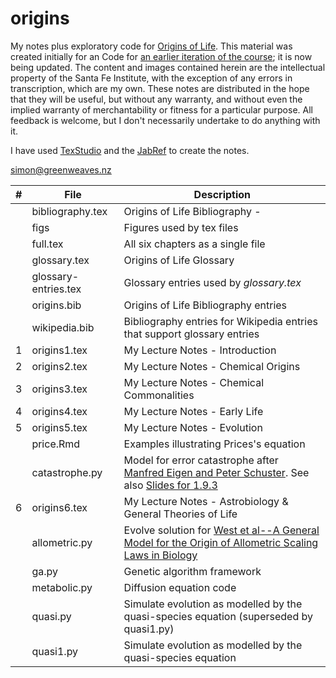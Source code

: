 # origins

My notes plus exploratory code for [Origins of Life](https://www.complexityexplorer.org/courses/103-origins-of-life). This material was created initially for an Code for [an earlier iteration of the course](https://www.complexityexplorer.org/courses/95-origins-of-life); it is now being updated.
The content and images contained herein are the intellectual property of the Santa Fe Institute, with the exception of any errors in transcription, which are my own.
These notes are distributed in the hope that they will be useful,
but without any warranty, and without even the implied warranty of
merchantability or fitness for a particular purpose. All feedback is welcome,
but I don't necessarily undertake to do anything with it.

I have used [TexStudio](https://www.texstudio.org/) and the [JabRef](https://www.jabref.org/) to create the notes.

[simon@greenweaves.nz](mailto:simon@greenweaves.nz)

|#|File|Description|
|---|------------------------------|-----------------------------------------------------------|
|   |bibliography.tex|Origins of Life Bibliography - |uses _origins.bib_ and _wikipedia.bib_|
|   |figs| Figures used by tex files |
|   |full.tex| All six chapters as a single file |
|   |glossary.tex|Origins of Life Glossary|
|   |glossary-entries.tex|Glossary entries used by _glossary.tex_|
|   |origins.bib|Origins of Life Bibliography entries|
|   |wikipedia.bib|Bibliography entries for Wikipedia entries that support glossary entries|
|1|origins1.tex|My Lecture Notes - Introduction|
|2|origins2.tex|My Lecture Notes - Chemical Origins|
|3|origins3.tex|My Lecture Notes - Chemical Commonalities|
|4|origins4.tex|My Lecture Notes - Early Life|
|5|origins5.tex|My Lecture Notes - Evolution|
||price.Rmd|Examples illustrating Prices's equation|
||catastrophe.py|Model for error catastrophe after [Manfred Eigen and Peter Schuster](https://www.pnas.org/content/99/21/13374.full). See also [Slides for 1.9.3](https://complexityexplorer.s3.amazonaws.com/originsoflife/unit1/origin+quasispecie2s_fix_short+(1).pdf)|
|6|origins6.tex|My Lecture Notes - Astrobiology & General Theories of Life|
| |allometric.py|Evolve solution for  [West et al--A General Model for the Origin of Allometric Scaling Laws in Biology](http://hermes.ffn.ub.es/oscar/Biologia/Escala/Science_276_122_1997.pdf)|
| | ga.py|Genetic algorithm framework|
||metabolic.py|Diffusion equation code|
||quasi.py|Simulate evolution as modelled by the quasi-species equation (superseded by quasi1.py)
||quasi1.py|Simulate evolution as modelled by the quasi-species equation

